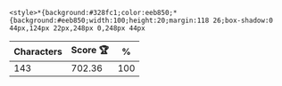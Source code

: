 `<style>*{background:#328fc1;color:eeb850;*{background:#eeb850;width:100;height:20;margin:118 26;box-shadow:0 44px,124px 22px,248px 0,248px 44px`

| Characters | Score 🏆 | %   |
| ---------- | -------- | --- |
| 143        | 702.36   | 100 |
